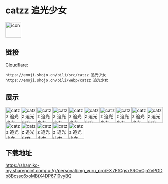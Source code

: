 # catzz 追光少女
<img src="https://emoji.shojo.cn/bili/src/catzz 追光少女/icon.png" width="50" height="50" alt="icon">

## 链接
Cloudflare:
```
https://emoji.shojo.cn/bili/src/catzz 追光少女
https://emoji.shojo.cn/bili/webp/catzz 追光少女
```
## 展示
<img src="https://emoji.shojo.cn/bili/src/catzz 追光少女/catzz 追光少女-吃瓜.png" width="50" height="50" alt="catzz 追光少女-吃瓜"><img src="https://emoji.shojo.cn/bili/src/catzz 追光少女/catzz 追光少女-含泪吃饼.png" width="50" height="50" alt="catzz 追光少女-含泪吃饼"><img src="https://emoji.shojo.cn/bili/src/catzz 追光少女/catzz 追光少女-尬住.png" width="50" height="50" alt="catzz 追光少女-尬住"><img src="https://emoji.shojo.cn/bili/src/catzz 追光少女/catzz 追光少女-晕.png" width="50" height="50" alt="catzz 追光少女-晕"><img src="https://emoji.shojo.cn/bili/src/catzz 追光少女/catzz 追光少女-画大饼.png" width="50" height="50" alt="catzz 追光少女-画大饼"><img src="https://emoji.shojo.cn/bili/src/catzz 追光少女/catzz 追光少女-加油.png" width="50" height="50" alt="catzz 追光少女-加油"><img src="https://emoji.shojo.cn/bili/src/catzz 追光少女/catzz 追光少女-大佬.png" width="50" height="50" alt="catzz 追光少女-大佬"><img src="https://emoji.shojo.cn/bili/src/catzz 追光少女/catzz 追光少女-睡懵.png" width="50" height="50" alt="catzz 追光少女-睡懵"><img src="https://emoji.shojo.cn/bili/src/catzz 追光少女/catzz 追光少女-我讲两句.png" width="50" height="50" alt="catzz 追光少女-我讲两句"><img src="https://emoji.shojo.cn/bili/src/catzz 追光少女/catzz 追光少女-累趴.png" width="50" height="50" alt="catzz 追光少女-累趴"><img src="https://emoji.shojo.cn/bili/src/catzz 追光少女/catzz 追光少女-讲两句.png" width="50" height="50" alt="catzz 追光少女-讲两句"><img src="https://emoji.shojo.cn/bili/src/catzz 追光少女/catzz 追光少女-鸽了.png" width="50" height="50" alt="catzz 追光少女-鸽了"><img src="https://emoji.shojo.cn/bili/src/catzz 追光少女/catzz 追光少女-欢呼.png" width="50" height="50" alt="catzz 追光少女-欢呼"><img src="https://emoji.shojo.cn/bili/src/catzz 追光少女/catzz 追光少女-闪现.png" width="50" height="50" alt="catzz 追光少女-闪现"><img src="https://emoji.shojo.cn/bili/src/catzz 追光少女/catzz 追光少女-疑惑.png" width="50" height="50" alt="catzz 追光少女-疑惑">

## 下载地址

https://shamiko-my.sharepoint.com/:u:/g/personal/img_yuru_pro/EX7FfCgsxSROnCjn2vPGDb8Bcssc6xoMBtX4DP67i0vyBQ